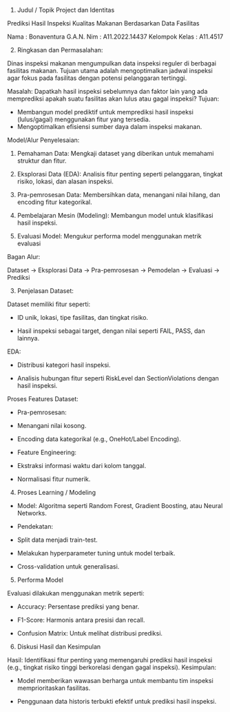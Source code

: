 1.	Judul / Topik Project dan Identitas

Prediksi Hasil Inspeksi Kualitas Makanan Berdasarkan Data Fasilitas

Nama : Bonaventura G.A.N.
Nim : A11.2022.14437
Kelompok Kelas : A11.4517

2.	Ringkasan dan Permasalahan:

Dinas inspeksi makanan mengumpulkan data inspeksi reguler di berbagai fasilitas makanan. Tujuan utama adalah mengoptimalkan jadwal inspeksi agar fokus pada fasilitas dengan potensi pelanggaran tertinggi.

Masalah: Dapatkah hasil inspeksi sebelumnya dan faktor lain yang ada memprediksi apakah suatu fasilitas akan lulus atau gagal inspeksi?
Tujuan:

-	Membangun model prediktif untuk memprediksi hasil inspeksi (lulus/gagal) menggunakan fitur yang tersedia.
-	Mengoptimalkan efisiensi sumber daya dalam inspeksi makanan.


Model/Alur Penyelesaian:

1.	Pemahaman Data: Mengkaji dataset yang diberikan untuk memahami struktur dan fitur.

2.	Eksplorasi Data (EDA): Analisis fitur penting seperti pelanggaran, tingkat risiko, lokasi, dan alasan inspeksi.
3.	Pra-pemrosesan Data: Membersihkan data, menangani nilai hilang, dan encoding fitur kategorikal.
4.	Pembelajaran Mesin (Modeling): Membangun model untuk klasifikasi hasil inspeksi.

5.	Evaluasi Model: Mengukur performa model menggunakan metrik evaluasi

Bagan Alur:

Dataset -> Eksplorasi Data -> Pra-pemrosesan -> Pemodelan -> Evaluasi -> Prediksi 


3.	Penjelasan Dataset:

Dataset memiliki fitur seperti:

-	ID unik, lokasi, tipe fasilitas, dan tingkat risiko.

-	Hasil inspeksi sebagai target, dengan nilai seperti FAIL, PASS, dan lainnya.

EDA:

-	Distribusi kategori hasil inspeksi.

-	Analisis hubungan fitur seperti RiskLevel dan SectionViolations dengan hasil inspeksi.


Proses Features Dataset:

-	Pra-pemrosesan:

-	Menangani nilai kosong.

-	Encoding data kategorikal (e.g., OneHot/Label Encoding).

-	Feature Engineering:

-	Ekstraksi informasi waktu dari kolom tanggal.

-	Normalisasi fitur numerik.


4.	Proses Learning / Modeling

-	Model: Algoritma seperti Random Forest, Gradient Boosting, atau Neural Networks.

-	Pendekatan:

-	Split data menjadi train-test.

-	Melakukan hyperparameter tuning untuk model terbaik.

-	Cross-validation untuk generalisasi.
 

5.	Performa Model

Evaluasi dilakukan menggunakan metrik seperti:

-	Accuracy: Persentase prediksi yang benar.

-	F1-Score: Harmonis antara presisi dan recall.

-	Confusion Matrix: Untuk melihat distribusi prediksi.


6.	Diskusi Hasil dan Kesimpulan

Hasil: Identifikasi fitur penting yang memengaruhi prediksi hasil inspeksi (e.g., tingkat risiko tinggi berkorelasi dengan gagal inspeksi).
Kesimpulan:

-	Model memberikan wawasan berharga untuk membantu tim inspeksi memprioritaskan fasilitas.

-	Penggunaan data historis terbukti efektif untuk prediksi hasil inspeksi.
